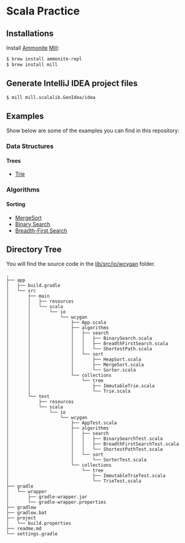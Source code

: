 # Scala Practice

## Installations

Install [Ammonite](http://ammonite.io/) [Mill](https://com-lihaoyi.github.io/mill/mill/Intro_to_Mill.html):

```bash
$ brew install ammonite-repl
$ brew install mill
```

## Generate IntelliJ IDEA project files

```bash
$ mill mill.scalalib.GenIdea/idea
```


## Examples

Show below are some of the examples you can find in this repository:

### Data Structures

#### Trees

- [Trie](lib/src/io/wcygan/collections/tree/Trie.scala)

### Algorithms

#### Sorting
- [MergeSort](lib/src/io/wcygan/algorithms/sort/MergeSort.scala)
- [Binary Search](lib/src/io/wcygan/algorithms/search/BinarySearch.scala)
- [Breadth-First Search](lib/src/io/wcygan/algorithms/search/BreadthFirstSearch.scala)

## Directory Tree

You will find the source code in the [lib/src/io/wcygan](lib/src/io/wcygan) folder.

```
.
├── app
│   ├── build.gradle
│   └── src
│       ├── main
│       │   ├── resources
│       │   └── scala
│       │       └── io
│       │           └── wcygan
│       │               ├── App.scala
│       │               ├── algorithms
│       │               │   ├── search
│       │               │   │   ├── BinarySearch.scala
│       │               │   │   ├── BreadthFirstSearch.scala
│       │               │   │   └── ShortestPath.scala
│       │               │   └── sort
│       │               │       ├── HeapSort.scala
│       │               │       ├── MergeSort.scala
│       │               │       └── Sorter.scala
│       │               └── collections
│       │                   └── tree
│       │                       ├── ImmutableTrie.scala
│       │                       └── Trie.scala
│       └── test
│           ├── resources
│           └── scala
│               └── io
│                   └── wcygan
│                       ├── AppTest.scala
│                       ├── algorithms
│                       │   ├── search
│                       │   │   ├── BinarySearchTest.scala
│                       │   │   ├── BreadthFirstSearchTest.scala
│                       │   │   └── ShortestPathTest.scala
│                       │   └── sort
│                       │       └── SorterTest.scala
│                       └── collections
│                           └── tree
│                               ├── ImmutableTrieTest.scala
│                               └── TrieTest.scala
├── gradle
│   └── wrapper
│       ├── gradle-wrapper.jar
│       └── gradle-wrapper.properties
├── gradlew
├── gradlew.bat
├── project
│   └── build.properties
├── readme.md
└── settings.gradle

```